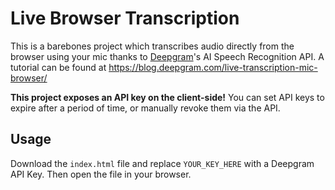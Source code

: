 # Live Browser Transcription

This is a barebones project which transcribes audio directly from the browser using your mic thanks to [Deepgram](http://deepgram.com)'s AI Speech Recognition API. A tutorial can be found at <https://blog.deepgram.com/live-transcription-mic-browser/>

__This project exposes an API key on the client-side!__ You can set API keys to expire after a period of time, or manually revoke them via the API. 

## Usage

Download the `index.html` file and replace `YOUR_KEY_HERE` with a Deepgram API Key. Then open the file in your browser.
